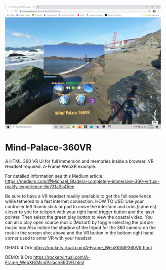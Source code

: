 ![Alt text](assets/img/MP360VR.png?raw=true "Title")

# Mind-Palace-360VR
A HTML 360 VR UI for full immersion and memories inside a browser.  VR Headset required.  A-Frame WebXR example.

For detailed information see this Medium article:  https://medium.com/@Michael_Blade/a-completely-immersive-360-virtual-reality-experience-6e731a3c45ee



Be sure to have a VR headset readily available to get the full experience while tethered to a fast internet connection.
HOW TO USE: Use your controller left thumb stick or pad to move the interface and orbs (spheres) closer to you for teleport with your right hand trigger button and the laser pointer. Then select the green play button to view the coastal video. You can also play open source music (Mozart) by toggle selecting the purple music box
Also notice the shadow of the tripod for the 360 camera on the rock in the screen shot above and the VR button in the bottom right hand corner used to enter VR with your headset


DEMO: 4 Orb 
https://rocketvirtual.com/A-Frame_WebXR/MP360VR.html

DEMO: 8 Orb 
https://rocketvirtual.com/A-Frame_WebXR/MindPalace360VR.html
